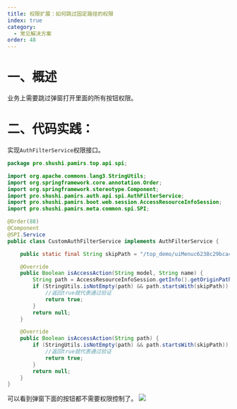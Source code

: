 ```yaml
---
title: 权限扩展：如何跳过固定路径的权限
index: true
category:
  - 常见解决方案
order: 48
---
```

# 一、概述

业务上需要跳过弹窗打开里面的所有按钮权限。

# 二、代码实践：

实现`AuthFilterService`权限接口。

```java
package pro.shushi.pamirs.top.api.spi;

import org.apache.commons.lang3.StringUtils;
import org.springframework.core.annotation.Order;
import org.springframework.stereotype.Component;
import pro.shushi.pamirs.auth.api.spi.AuthFilterService;
import pro.shushi.pamirs.boot.web.session.AccessResourceInfoSession;
import pro.shushi.pamirs.meta.common.spi.SPI;

@Order(88)
@Component
@SPI.Service
public class CustomAuthFilterService implements AuthFilterService {

    public static final String skipPath = "/top_demo/uiMenuc6238c29bca44250a041691565056a63/ACTION#top.Teacher#uiView2b60cc6daa334c7280cb78207d41addc";

    @Override
    public Boolean isAccessAction(String model, String name) {
        String path = AccessResourceInfoSession.getInfo().getOriginPath();
        if (StringUtils.isNotEmpty(path) && path.startsWith(skipPath)) {
            //返回true就代表通过验证
            return true;
        }
        return null;
    }

    @Override
    public Boolean isAccessAction(String path) {
        if (StringUtils.isNotEmpty(path) && path.startsWith(skipPath)) {
            //返回true就代表通过验证
            return true;
        }
        return null;
    }
}

```

可以看到弹窗下面的按钮都不需要权限控制了。
![](https://oinone-jar.oss-cn-zhangjiakou.aliyuncs.com/welcome-document/Development/CommonSolutions/Snipaste_2025-03-11_18-49-23-20250530144827227.jpg)

